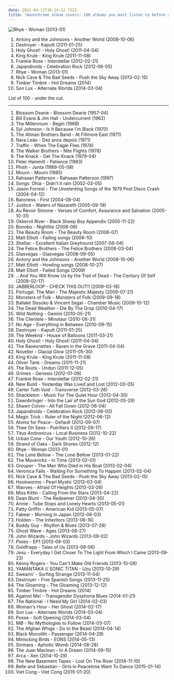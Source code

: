 ```yaml
---
date: 2021-04-11T10:14:12.732Z
title: "monochrome album covers: 100 albums you must listen to before you die"
---
```

![Rhye - Woman (2013-01)](http://coverartarchive.org/release/7dfd5c40-ee28-4fda-8369-fe3748f75930/3612285293-500.jpg "Rhye - Woman (2013-01)")
<ol class="albums">
<li data-cover="http://coverartarchive.org/release/205b3309-3a65-496a-95b2-35b4aeb29026/10262380770-500.jpg" data-tags="glamorous album covers, monochrome album covers, owned records, love domination" role="button">Antony and the Johnsons - Another World (2008-10-06)</li>
<li data-cover="http://coverartarchive.org/release/e3ec2e6e-352a-4492-9731-abd7df18904b/17968014950-500.jpg" data-tags="sophisti-pop" role="button">Destroyer - Kaputt (2011-01-25)</li>
<li data-cover="http://coverartarchive.org/release/b0aebdc2-49b9-4145-a646-3eb3ff18dfac/15893124932-500.jpg" data-tags="electropop" role="button">Holy Ghost! - Holy Ghost! (2011-04-04)</li>
<li data-cover="http://coverartarchive.org/release/1d204cfd-89ec-4766-9d58-6c9a03c01166/21267907257-500.jpg" data-tags="chillout, experimental, dub, blues, psychedelic" role="button">King Krule - King Krule (2011-11-08)</li>
<li data-cover="http://coverartarchive.org/release/21fe0978-2169-4739-8170-e676deb84fff/3982008386-500.jpg" data-tags="indie, indie rock, dream pop" role="button">Frankie Rose - Interstellar (2012-02-21)</li>
<li data-cover="http://coverartarchive.org/release/149812f7-28a5-4960-ad49-0b647cdb978e/1076686535-500.jpg" data-tags="indie rock, noise rock" role="button">Japandroids - Celebration Rock (2012-06-05)</li>
<li data-cover="http://coverartarchive.org/release/7dfd5c40-ee28-4fda-8369-fe3748f75930/3612285293-500.jpg" data-tags="soul, sophisti-pop" role="button">Rhye - Woman (2013-01)</li>
<li data-cover="http://coverartarchive.org/release/32d91075-4857-4d10-9c39-f8531caeaa2b/2962749999-500.jpg" data-tags="2010s, art rock" role="button">Nick Cave & The Bad Seeds - Push the Sky Away (2013-02-15)</li>
<li data-cover="http://coverartarchive.org/release/4d4241d2-cd7e-46b2-a26e-e401cf0b9f61/17602906872-500.jpg" data-tags="vinyl" role="button">Timber Timbre - Hot Dreams (2014)</li>
<li data-cover="http://coverartarchive.org/release/a3072125-3563-46ac-a9bd-12698457ccfc/18715080996-500.jpg" data-tags="monochrome album covers" role="button">Son Lux - Alternate Worlds (2014-03-04)</li>
</ol>
List of 100 - under the cut.
<!-- more -->

_________________

<ol class="albums">
<li data-cover="http://coverartarchive.org/release/7339313e-ad15-4719-9f2f-c68eb1a5e762/9704651284-500.jpg" data-tags="jazz, female vocalists" role="button">
Blossom Dearie - Blossom Dearie (1957-04)
</li>
<li data-cover="https://via.placeholder.com/450" data-tags="jazz" role="button">
Bill Evans & Jim Hall - Undercurrent (1962)
</li>
<li data-cover="https://img.discogs.com/4hsJ9bOHdky1Zlwc7Vizrq_0i4A=/fit-in/600x535/filters:strip_icc():format(jpeg):mode_rgb():quality(90)/discogs-images/R-923417-1482697240-6883.png.jpg" data-tags="60s, psychedelic" role="button">
The Millennium - Begin (1968)
</li>
<li data-cover="http://coverartarchive.org/release/c7c02ab6-6aea-4199-a58d-51d8d6fdae32/20050030752-500.jpg" data-tags="soul, funk" role="button">
Syl Johnson - Is It Because I'm Black (1970)
</li>
<li data-cover="https://img.discogs.com/0zDuTKnrcTP4DZ41g2wyT66hL8s=/fit-in/600x594/filters:strip_icc():format(jpeg):mode_rgb():quality(90)/discogs-images/R-8993834-1552836282-5556.jpeg.jpg" data-tags="classic rock, southern rock, blues, live, rock, 70s" role="button">
The Allman Brothers Band - At Fillmore East (1971)
</li>
<li data-cover="https://img.discogs.com/iHt-DHxOq-LVvaHmzTcxMJxBLok=/fit-in/600x566/filters:strip_icc():format(jpeg):mode_rgb():quality(90)/discogs-images/R-9382094-1563549399-1910.jpeg.jpg" data-tags="bossa nova" role="button">
Nara Leão - Dez anos depois (1971)
</li>
<li data-cover="http://coverartarchive.org/release/9a7e1389-8244-4e7f-88a5-0b3f64da7f70/6225567495-500.jpg" data-tags="classic rock, rock, progressive rock" role="button">
Traffic - When The Eagle Flies (1974)
</li>
<li data-cover="http://coverartarchive.org/release/4c3cb2e3-0403-3ed1-8589-96ea64dbc596/8041160268-500.jpg" data-tags="experimental" role="button">
The Walker Brothers - Nite Flights (1978)
</li>
<li data-cover="http://coverartarchive.org/release/489e7f56-d73e-3772-9229-c45375da5e5b/7506671171-500.jpg" data-tags="classic rock" role="button">
The Knack - Get The Knack (1979-04)
</li>
<li data-cover="https://img.discogs.com/wVF-UnvDlaaDRGD5bbCF-gsyfwI=/fit-in/600x601/filters:strip_icc():format(jpeg):mode_rgb():quality(90)/discogs-images/R-9713789-1485196112-2619.jpeg.jpg" data-tags="iveldie best of 1983, monochrome album covers" role="button">
Peter Hammill - Patience (1983)
</li>
<li data-cover="http://coverartarchive.org/release/ac920f2b-1ae5-4078-8c7d-17e807b69578/14554475857-500.jpg" data-tags="jam bands" role="button">
Phish - Junta (1989-05-08)
</li>
<li data-cover="http://coverartarchive.org/release/7452de66-3ec5-4a2f-8507-ebe956cef346/7742179377-500.jpg" data-tags="indie rock" role="button">
Mourn - Mourn (1995)
</li>
<li data-cover="https://img.discogs.com/zsCAumpnCcrmdRSeR0rKLPkx3qc=/fit-in/600x592/filters:strip_icc():format(jpeg):mode_rgb():quality(90)/discogs-images/R-2360440-1590766403-9868.jpeg.jpg" data-tags="neo soul, contemporary r&b" role="button">
Rahsaan Patterson - Rahsaan Patterson (1997)
</li>
<li data-cover="http://coverartarchive.org/release/6447880c-72c1-4d13-a253-7f96c0db56ad/25341634236-500.jpg" data-tags="ohia, popluhv vinyl" role="button">
Songs: Ohia - Didn't it rain (2002-03-05)
</li>
<li data-cover="https://img.discogs.com/BvrVUeCb_-XFi05Txzq5Qf4OyXA=/fit-in/600x600/filters:strip_icc():format(jpeg):mode_rgb():quality(90)/discogs-images/R-245154-1187732475.jpeg.jpg" data-tags="electronic, electronica, indie, idm, sonig, cartoon album covers, monochrome album covers" role="button">
Jason Forrest - The Unrelenting Songs of the 1979 Post Disco Crash (2004-04-12)
</li>
<li data-cover="http://coverartarchive.org/release/fbf10588-76f4-4948-b94c-f2db2f600da3/15332328536-500.jpg" data-tags="progressive metal, progressive rock, sludge metal" role="button">
Baroness - First (2004-08-04)
</li>
<li data-cover="http://coverartarchive.org/release/1226bbd9-f60e-4399-a3a5-14071fc7c13d/14242541008-500.jpg" data-tags="electro, ed banger" role="button">
Justice - Waters of Nazareth (2005-09-19)
</li>
<li data-cover="http://coverartarchive.org/release/12fdee4d-df0c-47b4-82dd-bf7aafbea4c7/20411038883-500.jpg" data-tags="indie pop" role="button">
Au Revoir Simone - Verses of Comfort, Assurance and Salvation (2005-10-31)
</li>
<li data-cover="https://img.discogs.com/zSx9J4azw-0FSc4QeFjn6NCzbM4=/fit-in/600x600/filters:strip_icc():format(jpeg):mode_rgb():quality(90)/discogs-images/R-858652-1201160273.jpeg.jpg" data-tags="indie, rock" role="button">
Okkervil River - Black Sheep Boy Appendix (2005-11-22)
</li>
<li data-cover="https://img.discogs.com/IIkSrkx5NsWgTMar56lqygLyPcc=/fit-in/500x511/filters:strip_icc():format(jpeg):mode_rgb():quality(90)/discogs-images/R-1338722-1210904816.jpeg.jpg" data-tags="hip-hop, chillout, electronica, female vocalists, underground hip-hop, monochrome album covers" role="button">
Bonobo - Nightlite (2006-06)
</li>
<li data-cover="http://coverartarchive.org/release/ff87ca3d-a8e0-4e14-b35d-404a119b3941/5345493471-500.jpg" data-tags="pop, soul, folk, breakfast, art for arts sake, fancy album covers, monochrome album covers, before lunch, bus pass and tings, beauty room, soft rock revival" role="button">
The Beauty Room - The Beauty Room (2006-07)
</li>
<li data-cover="http://coverartarchive.org/release/257bfe28-26f1-4760-bd36-1dd5064f6c61/17569623444-500.jpg" data-tags="instrumental, alternative, folk, male vocalists, nostalgia, crying, neo folk, songwriting, sennik, ulubione, intimista, the saddest music in the world, nostalghia, emocje, smuteczki, tremblation interieur, monochrome album covers, from beginning to end, favorite albums 2006, vintage album covers, beige album covers, european beat,  dark folk" role="button">
Matt Elliott - Failing songs (2006-10)
</li>
<li data-cover="http://coverartarchive.org/release/ce030ca9-bb78-4c7e-9b19-650627b9af5f/26664056702-500.jpg" data-tags="math rock, cool cover, cartoon album covers, monochrome album covers" role="button">
Shellac - Excellent Italian Greyhound (2007-06-04)
</li>
<li data-cover="https://img.discogs.com/Sum2141OEf8MaF45cHmGO9FOVMg=/fit-in/360x360/filters:strip_icc():format(jpeg):mode_rgb():quality(90)/discogs-images/R-1514551-1225317969.jpeg.jpg" data-tags="folk" role="button">
The Felice Brothers - The Felice Brothers (2008-03-04)
</li>
<li data-cover="http://coverartarchive.org/release/d12fb85f-fe28-4070-81b2-5a7e16411889/12851739538-500.jpg" data-tags="alternative" role="button">
Glasvegas - Glasvegas (2008-09-05)
</li>
<li data-cover="http://coverartarchive.org/release/205b3309-3a65-496a-95b2-35b4aeb29026/10262380770-500.jpg" data-tags="glamorous album covers, monochrome album covers, owned records, love domination" role="button">
Antony and the Johnsons - Another World (2008-10-06)
</li>
<li data-cover="http://coverartarchive.org/release/ae954b72-41c8-4984-b9a9-63b53030d1d0/2471701414-500.jpg" data-tags="slowcore, neofolk, dark folk, 00s, neo folk, fancy album covers, monochrome album covers, vintage album covers, psychedelic album covers,  dark folk" role="button">
Matt Elliott - Howling songs (2008-10-27)
</li>
<li data-cover="http://coverartarchive.org/release/4ec79cb0-09ae-475a-a130-53d692df3a16/17226210385-500.jpg" data-tags="00s, neo folk, monochrome album covers,  dark folk" role="button">
Matt Elliott - Failed Songs (2009)
</li>
<li data-cover="http://coverartarchive.org/release/db71565d-11ad-3d2b-af48-ebb94f737e2b/7825355353-500.jpg" data-tags="indie rock" role="button">
...And You Will Know Us by the Trail of Dead - The Century Of Self (2009-02-17)
</li>
<li data-cover="http://coverartarchive.org/release/63290a5c-e219-4f29-86c7-3e4bd532d1db/4515459881-500.jpg" data-tags="japanese, acid jazz, jazz fusion, jpop, asian, j-pop, asian jazz, asian music, asian pop, monochrome album covers, vintage album covers" role="button">
JABBERLOOP - CHECK THIS OUT!! (2009-03-18)
</li>
<li data-cover="http://coverartarchive.org/release/757bb2fe-3ecf-4e33-808f-516672d8e1bf/24020587934-500.jpg" data-tags="acoustic rock" role="button">
Portugal. The Man - The Majestic Majesty (2009-07-21)
</li>
<li data-cover="https://img.discogs.com/zBUSdmP4tQksNT5bsDmHkEW9U3w=/fit-in/600x600/filters:strip_icc():format(jpeg):mode_rgb():quality(90)/discogs-images/R-1936394-1254022032.jpeg.jpg" data-tags="folk" role="button">
Monsters of Folk - Monsters of Folk (2009-09-18)
</li>
<li data-cover="http://coverartarchive.org/release/bf972e02-372f-4a4b-bd79-e438d6b54188/3728331292-500.jpg" data-tags="wood and string" role="button">
Ballaké Sissoko & Vincent Segal - Chamber Music (2009-10-12)
</li>
<li data-cover="https://img.discogs.com/OmauT03vIxBLs3b74n4Yc9PzVyI=/fit-in/500x500/filters:strip_icc():format(jpeg):mode_rgb():quality(90)/discogs-images/R-4406740-1364057874-1757.jpeg.jpg" data-tags="glamorous album covers, monochrome album covers" role="button">
The Dead Weather - Die By The Drop (2010-04-17)
</li>
<li data-cover="https://img.discogs.com/NeBBu5EEP2XGecymLXlAwoGnSSs=/fit-in/600x604/filters:strip_icc():format(jpeg):mode_rgb():quality(90)/discogs-images/R-2297842-1490435079-4947.jpeg.jpg" data-tags="dream pop" role="button">
Wild Nothing - Gemini (2010-05-21)
</li>
<li data-cover="http://coverartarchive.org/release/435324d3-9e8c-497c-af0c-9ea5d42032e6/22999283940-500.jpg" data-tags="monochrome album covers" role="button">
The Clientele - Minotaur (2010-08-31)
</li>
<li data-cover="http://coverartarchive.org/release/aa29b9f3-4525-3982-9d4b-76c87f37a43b/2868845098-500.jpg" data-tags="noise rock" role="button">
No Age - Everything in Between (2010-09-15)
</li>
<li data-cover="http://coverartarchive.org/release/e3ec2e6e-352a-4492-9731-abd7df18904b/17968014950-500.jpg" data-tags="sophisti-pop" role="button">
Destroyer - Kaputt (2011-01-25)
</li>
<li data-cover="http://coverartarchive.org/release/61784ca8-f1a9-4cf8-8452-b5c7076a6fc0/1925635860-500.jpg" data-tags="r&b, rnb, electronic" role="button">
The Weeknd - House of Balloons (2011-03-21)
</li>
<li data-cover="http://coverartarchive.org/release/b0aebdc2-49b9-4145-a646-3eb3ff18dfac/15893124932-500.jpg" data-tags="electropop" role="button">
Holy Ghost! - Holy Ghost! (2011-04-04)
</li>
<li data-cover="http://coverartarchive.org/release/05bbf29b-b71a-4e55-a2d2-1eb01f7d1339/9390366569-500.jpg" data-tags="electronic, indie, indie rock, shoegaze, noise pop" role="button">
The Raveonettes - Raven in the Grave (2011-04-04)
</li>
<li data-cover="http://coverartarchive.org/release/05192594-fc20-47a1-a4ed-d691154642ec/8649020533-500.jpg" data-tags="drone" role="button">
Noveller - Glacial Glow (2011-05-30)
</li>
<li data-cover="http://coverartarchive.org/release/1d204cfd-89ec-4766-9d58-6c9a03c01166/21267907257-500.jpg" data-tags="chillout, experimental, dub, blues, psychedelic" role="button">
King Krule - King Krule (2011-11-08)
</li>
<li data-cover="http://coverartarchive.org/release/9607896e-1775-45a1-84b3-f102902f3930/3734852735-500.jpg" data-tags="chillout, electronic, electronica, indie, alternative, downtempo, 10s, monochrome album covers" role="button">
Oliver Tank - Dreams (2011-11-21)
</li>
<li data-cover="http://coverartarchive.org/release/17105002-a6fd-4f92-9589-aa7f98073638/4785732549-500.jpg" data-tags="hip hop" role="button">
The Roots - Undun (2011-12-05)
</li>
<li data-cover="http://coverartarchive.org/release/6e6331df-c4e2-4180-9d6c-183f29708d9e/6917182066-500.jpg" data-tags="dream pop" role="button">
Grimes - Genesis (2012-01-09)
</li>
<li data-cover="http://coverartarchive.org/release/21fe0978-2169-4739-8170-e676deb84fff/3982008386-500.jpg" data-tags="indie, indie rock, dream pop" role="button">
Frankie Rose - Interstellar (2012-02-21)
</li>
<li data-cover="http://coverartarchive.org/release/a9d68f58-8eef-42e6-a455-4ccbf271137e/3847538302-500.jpg" data-tags="monochrome album covers" role="button">
New Build - Yesterday Was Lived and Lost (2012-03-05)
</li>
<li data-cover="http://coverartarchive.org/release/c0cdd184-9d44-4b5d-a88e-567d8b51d8be/3821416841-500.jpg" data-tags="10s, 2012 releases" role="button">
Carter Tutti Void - Transverse (2012-03-26)
</li>
<li data-cover="http://coverartarchive.org/release/c86b770c-9e10-47db-ad70-90cffda3ad91/4845688456-500.jpg" data-tags="electronic, ambient" role="button">
Shackleton - Music For The Quiet Hour (2012-04-30)
</li>
<li data-cover="http://coverartarchive.org/release/1f27cf14-fcbd-4eee-9d1a-361f655d78a5/8690911406-500.jpg" data-tags="heavy metal, epic album covers, monochrome album covers" role="button">
Dawnbringer - Into the Lair of the Sun God (2012-05-29)
</li>
<li data-cover="http://coverartarchive.org/release/1149199f-aed9-4ef6-a2fc-7b9d48985c64/1259258475-500.jpg" data-tags="monochrome album covers" role="button">
Shawn Colvin - All Fall Down (2012-06-04)
</li>
<li data-cover="http://coverartarchive.org/release/149812f7-28a5-4960-ad49-0b647cdb978e/1076686535-500.jpg" data-tags="indie rock, noise rock" role="button">
Japandroids - Celebration Rock (2012-06-05)
</li>
<li data-cover="https://img.discogs.com/kNLmOcuY6PBUsCAJfrbmYpzRrWY=/fit-in/300x300/filters:strip_icc():format(jpeg):mode_rgb():quality(90)/discogs-images/R-3685927-1340324796-3371.jpeg.jpg" data-tags="epic album covers, monochrome album covers" role="button">
Magic Trick - Ruler of the Night (2012-06-12)
</li>
<li data-cover="https://img.discogs.com/c6Jf5RG30Xhbm-1_NwuC0bX1isw=/fit-in/333x333/filters:strip_icc():format(jpeg):mode_rgb():quality(90)/discogs-images/R-3855822-1347041466-3699.jpeg.jpg" data-tags="electronic, electronica, alternative, xl recordings, black and white album cover, monochrome album covers" role="button">
Atoms for Peace - Default (2012-09-07)
</li>
<li data-cover="http://coverartarchive.org/release/6374ea72-089a-4de6-bcfb-d237196be0ad/12135761647-500.jpg" data-tags="indie rock, garage rock, 10s" role="button">
Thee Oh Sees - Putrifiers II (2012-09-17)
</li>
<li data-cover="http://coverartarchive.org/release/402d52a9-6ca5-4c61-9c40-a88430645df5/2332567379-500.jpg" data-tags="xl recordings, monochrome album covers" role="button">
Titus Andronicus - Local Business (2012-10-22)
</li>
<li data-cover="http://coverartarchive.org/release/0372e69d-6e9f-4352-8c1a-2e42f6589b97/7710664467-500.jpg" data-tags="10s, universal records, cartoon album covers, monochrome album covers, white background album covers" role="button">
Urban Cone - Our Youth (2012-10-26)
</li>
<li data-cover="http://coverartarchive.org/release/14cde27b-85b2-46dd-a1a0-9996b5c34732/20834843121-500.jpg" data-tags="epic album covers, monochrome album covers, ten atoms" role="button">
Strand of Oaks - Dark Shores (2012-12)
</li>
<li data-cover="http://coverartarchive.org/release/7dfd5c40-ee28-4fda-8369-fe3748f75930/3612285293-500.jpg" data-tags="soul, sophisti-pop" role="button">
Rhye - Woman (2013-01)
</li>
<li data-cover="http://coverartarchive.org/release/89307837-a88f-4ca4-bbe8-f1a8c0e37683/12628217749-500.jpg" data-tags="americana" role="button">
The Lone Bellow - The Lone Bellow (2013-01-22)
</li>
<li data-cover="http://coverartarchive.org/release/c12e4f28-941b-4c7c-a887-3c9520bccb71/28702652971-500.jpg" data-tags="monochrome album covers, in time the mavericks" role="button">
The Mavericks - In Time (2013-02-01)
</li>
<li data-cover="http://coverartarchive.org/release/3a7c5685-ef6a-4a7f-a834-9002cfa32987/16156029424-500.jpg" data-tags="ambient, slowcore, kranky" role="button">
Grouper - The Man Who Died in His Boat (2013-02-04)
</li>
<li data-cover="http://coverartarchive.org/release/9e2193fc-f8bc-4a48-95d4-9b5d9ad632b5/10425440304-500.jpg" data-tags="indie pop" role="button">
Veronica Falls - Waiting For Something To Happen (2013-02-04)
</li>
<li data-cover="http://coverartarchive.org/release/32d91075-4857-4d10-9c39-f8531caeaa2b/2962749999-500.jpg" data-tags="2010s, art rock" role="button">
Nick Cave & The Bad Seeds - Push the Sky Away (2013-02-15)
</li>
<li data-cover="http://coverartarchive.org/release/3b96e445-bbbb-4b61-94dc-d22d75e11dac/7426016211-500.jpg" data-tags="psychedelic rock, 2013 releases" role="button">
Hookworms - Pearl Mystic (2013-03-04)
</li>
<li data-cover="http://coverartarchive.org/release/90331d52-7f39-4987-a76e-48c920c20aa1/3783288411-500.jpg" data-tags="rock, garage rock" role="button">
Wavves - Afraid Of Heights (2013-03-26)
</li>
<li data-cover="http://coverartarchive.org/release/12923bd6-7b78-4e17-b86a-48a9725d1138/4042924755-500.jpg" data-tags="trance, electronic, french, techno, monochrome album covers" role="button">
Miss Kittin - Calling From the Stars (2013-04-22)
</li>
<li data-cover="http://coverartarchive.org/release/bb30f62a-fe7a-4c52-bf9f-9138e7c9f3ce/6588094362-500.jpg" data-tags="10s" role="button">
Dean Blunt - The Redeemer (2013-04-30)
</li>
<li data-cover="https://img.discogs.com/9nFSIjkgcSm_YWcJYDPVMr1UhqU=/fit-in/600x600/filters:strip_icc():format(jpeg):mode_rgb():quality(90)/discogs-images/R-4624976-1370290032-4735.jpeg.jpg" data-tags="glamorous album covers, monochrome album covers" role="button">
Annie - Tube Stops and Lonely Hearts (2013-05-01)
</li>
<li data-cover="http://coverartarchive.org/release/134daa79-1fab-4179-8342-86bf8e3316ea/3884763339-500.jpg" data-tags="folk, americana, epic album covers, monochrome album covers, vintage album covers" role="button">
Patty Griffin - American Kid (2013-05-07)
</li>
<li data-cover="http://coverartarchive.org/release/cc241765-56c1-4e9b-8a07-9f044dcf47c0/5534047625-500.jpg" data-tags="electronic, electronica, trip-hop, indie, alternative, idm, dream pop, 10s, experimental electronic, monochrome album covers" role="button">
Fakear - Morning in Japan (2013-06-03)
</li>
<li data-cover="http://coverartarchive.org/release/7998b57f-0317-4c8f-a00e-b12b9c22df33/4432534452-500.jpg" data-tags="experimental, techno, idm" role="button">
Holden - The Inheritors (2013-06-16)
</li>
<li data-cover="http://coverartarchive.org/release/9e3753ef-c5c9-4b65-852c-467014373dee/4798947049-500.jpg" data-tags="americana, buddy guy, allboutguitar, gramusels favourites, gramusels bluesrock, brc blues band, brc blues band karlsruhe, monochrome album covers, blues rock club radio karlsruhe, blues rock radio deutschland, walter buddy freter, lautfm bluesclub, wwwlautfmbluesclub, walter mojo freter, allbout guitar lessons - blues workshops karlsruhe, blues rock radio germany, blues rock radio germany deutschland" role="button">
Buddy Guy - Rhythm & Blues (2013-07-26)
</li>
<li data-cover="https://img.discogs.com/FyOuDtSWW_HXihbsY2aVXywlafI=/fit-in/500x500/filters:strip_icc():format(jpeg):mode_rgb():quality(90)/discogs-images/R-5334334-1391716708-9387.jpeg.jpg" data-tags="monochrome album covers" role="button">
Ghost Wave - Ages (2013-08-27)
</li>
<li data-cover="http://coverartarchive.org/release/55e609d6-d44b-4d16-9180-91d3e0e3acc2/5780115958-500.jpg" data-tags="10s" role="button">
John Wizards - John Wizards (2013-09-02)
</li>
<li data-cover="http://coverartarchive.org/release/ef965e13-7394-4801-9c85-33a0b6b5c62e/25088817593-500.jpg" data-tags="rock, alternative rock" role="button">
Pixies - EP1 (2013-09-03)
</li>
<li data-cover="http://coverartarchive.org/release/6b18b30a-e578-41eb-8d3d-1ff4a6a22d9d/12859926570-500.jpg" data-tags="trip-hop, electronic, chamber pop, art pop" role="button">
Goldfrapp - Tales of Us (2013-09-06)
</li>
<li data-cover="http://coverartarchive.org/release/4ca8bae8-f2a5-46a1-981c-3bba4985fda0/28744522266-500.jpg" data-tags="shoegaze" role="button">
Jesu - Everyday I Get Closer To The Light From Which I Came (2013-09-23)
</li>
<li data-cover="http://coverartarchive.org/release/e3b4a21e-8304-431e-bde5-7545659497bf/7466497349-500.jpg" data-tags="monochrome album covers" role="button">
Kenny Rogers - You Can't Make Old Friends (2013-10-08)
</li>
<li data-cover="https://img.discogs.com/9WxTy8AtO_hkLq7oVc9107rPTg8=/fit-in/480x480/filters:strip_icc():format(jpeg):mode_rgb():quality(90)/discogs-images/R-5041409-1382899132-7930.jpeg.jpg" data-tags="2013 releases, cartoon album covers, monochrome album covers" role="button">
YAMANTAKA // SONIC TITAN - Uzu (2013-10-29)
</li>
<li data-cover="http://coverartarchive.org/release/8df24f7e-676f-4c5e-8827-4d02a5416421/5812643068-500.jpg" data-tags="punk, indie rock" role="button">
Swearin' - Surfing Strange (2013-11-04)
</li>
<li data-cover="http://coverartarchive.org/release/800e688c-36f5-4ba7-8732-037154ca7aa7/5701520590-500.jpg" data-tags="merge records, monochrome album covers" role="button">
Destroyer - Five Spanish Songs (2013-11-25)
</li>
<li data-cover="http://coverartarchive.org/release/e6da7991-4912-4549-9d05-a640e63234e7/9115345906-500.jpg" data-tags="monochrome album covers" role="button">
The Gloaming - The Gloaming (2013-12-12)
</li>
<li data-cover="http://coverartarchive.org/release/4d4241d2-cd7e-46b2-a26e-e401cf0b9f61/17602906872-500.jpg" data-tags="vinyl" role="button">
Timber Timbre - Hot Dreams (2014)
</li>
<li data-cover="http://coverartarchive.org/release/04225fb1-d0a4-4dc7-b317-db106ffb5871/6367374615-500.jpg" data-tags="punk rock, alternative rock" role="button">
Against Me! - Transgender Dysphoria Blues (2014-01-21)
</li>
<li data-cover="http://coverartarchive.org/release/23b46f57-8f10-4338-9dcb-a6cbf7713709/6417591031-500.jpg" data-tags="self-released, monochrome album covers" role="button">
The National - I Need My Girl (2014-02-03)
</li>
<li data-cover="http://coverartarchive.org/release/3ac4f97c-321f-4b65-9c71-ebe6cff307c6/6623393374-500.jpg" data-tags="monochrome album covers" role="button">
Woman's Hour - Her Ghost (2014-02-17)
</li>
<li data-cover="http://coverartarchive.org/release/a3072125-3563-46ac-a9bd-12698457ccfc/18715080996-500.jpg" data-tags="monochrome album covers" role="button">
Son Lux - Alternate Worlds (2014-03-04)
</li>
<li data-cover="http://coverartarchive.org/release/ae5c7d98-03a8-4cf3-9d00-cb7c24979a96/6618458851-500.jpg" data-tags="cartoon album covers, monochrome album covers" role="button">
Posse - Soft Opening (2014-03-04)
</li>
<li data-cover="http://coverartarchive.org/release/49da37ee-065a-4d7f-a204-9dda8047aad4/6658777371-500.jpg" data-tags="indie pop, synthpop, electropop, indietronica" role="button">
MØ - No Mythologies to Follow (2014-03-07)
</li>
<li data-cover="https://img.discogs.com/Bmn_51ZZeoLfij-0vqfRCZ5bTwU=/fit-in/600x595/filters:strip_icc():format(jpeg):mode_rgb():quality(90)/discogs-images/R-5618220-1512856796-4917.jpeg.jpg" data-tags="alternative rock, brian eno, mark lanegan, monochrome album covers" role="button">
The Afghan Whigs - Do to the Beast (2014-04-14)
</li>
<li data-cover="http://coverartarchive.org/release/e136e843-d1e4-448b-9dfe-fb7d85be9057/8152218307-500.jpg" data-tags="crust" role="button">
Black Monolith - Passenger (2014-04-29)
</li>
<li data-cover="https://img.discogs.com/7Uvufqx6Sfklig-5SHdPsxIjDJs=/fit-in/600x544/filters:strip_icc():format(jpeg):mode_rgb():quality(90)/discogs-images/R-5696143-1525470477-8925.jpeg.jpg" data-tags="mellow, songs about time, monochrome album covers" role="button">
Mimicking Birds - EONS (2014-05-13)
</li>
<li data-cover="http://coverartarchive.org/release/15725860-a8a9-4fb1-9053-b1096eb48a20/8376739314-500.jpg" data-tags="black metal" role="button">
Sinmara - Aphotic Womb (2014-08-28)
</li>
<li data-cover="https://img.discogs.com/SpZUZm3mIkWmBz2CMsRbJE9DEgQ=/fit-in/600x600/filters:strip_icc():format(jpeg):mode_rgb():quality(90)/discogs-images/R-6099956-1411064931-3907.jpeg.jpg" data-tags="disco house, dfa, surrounded by groupies, monochrome album covers, holy freaking shit-my-pants awesome" role="button">
The Juan Maclean - In A Dream (2014-09-15)
</li>
<li data-cover="http://coverartarchive.org/release/54471c6f-f3be-4c52-9868-6a253afc0185/11060604035-500.jpg" data-tags="experimental, idm, glitch" role="button">
Arca - Xen (2014-10-29)
</li>
<li data-cover="http://coverartarchive.org/release/1fa944c2-3273-4ceb-b015-aa577d0183d6/8906936264-500.jpg" data-tags="monochrome album covers" role="button">
The New Basement Tapes - Lost On The River (2014-11-10)
</li>
<li data-cover="http://coverartarchive.org/release/29870511-2c03-49fb-ab9f-521a5587032c/8959503090-500.jpg" data-tags="indie pop, indie, 10s" role="button">
Belle and Sebastian - Girls in Peacetime Want To Dance (2015-01-14)
</li>
<li data-cover="http://coverartarchive.org/release/5d5fc614-25fe-4b89-8747-f4357f7a7757/9260448034-500.jpg" data-tags="post-punk" role="button">
Viet Cong - Viet Cong (2015-01-20)
</li>
</ol>